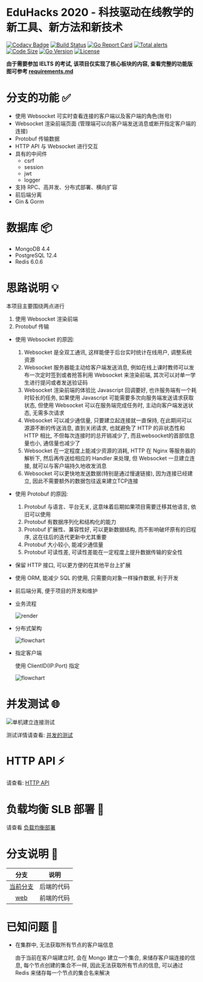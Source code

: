 # EduHacks 2020 - 科技驱动在线教学的新工具、新方法和新技术

[![Codacy Badge](https://api.codacy.com/project/badge/Grade/b7df68b252224405a3fa51f792c823a7)](https://app.codacy.com/manual/dirname/eduhacks2020?utm_source=github.com&utm_medium=referral&utm_content=dirname/eduhacks2020&utm_campaign=Badge_Grade_Dashboard)
[![Build Status](https://travis-ci.org/dirname/eduhacks2020.svg?branch=master)](https://travis-ci.org/dirname/eduhacks2020)
[![Go Report Card](https://goreportcard.com/badge/github.com/dirname/eduhacks2020)](https://goreportcard.com/report/github.com/dirname/eduhacks2020)
[![Total alerts](https://img.shields.io/lgtm/alerts/g/dirname/eduhacks2020.svg?logo=lgtm&logoWidth=18)](https://lgtm.com/projects/g/dirname/eduhacks2020/alerts/)
[![Code Size](https://img.shields.io/github/languages/code-size/dirname/eduhacks2020)](https://img.shields.io/github/languages/code-size/dirname/eduhacks2020)
[![Go Version](https://img.shields.io/github/go-mod/go-version/dirname/eduhacks2020?filename=Go%2Fgo.mod)](https://img.shields.io/github/go-mod/go-version/dirname/eduhacks2020?filename=Go%2Fgo.mod)
[![License](https://img.shields.io/github/license/dirname/eduhacks2020)](https://img.shields.io/github/license/dirname/eduhacks2020)

**由于需要参加 IELTS 的考试, 该项目仅实现了核心板块的内容, 查看完整的功能版图可参考 [requirements.md](requirements.md)**

# 分支的功能 :white_check_mark:

- 使用 Websocket 可实时查看连接的客户端以及客户端的角色(账号)
- Websocket 渲染前端页面 (管理端可以向客户端发送消息或断开指定客户端的连接)
- Protobuf 传输数据
- HTTP API 与 Websocket 进行交互
- 具有的中间件
    - csrf
    - session
    - jwt
    - logger
- 支持 RPC、高并发、分布式部署、横向扩容
- 前后端分离
- Gin & Gorm

# 数据库 :package:

- MongoDB 4.4
- PostgreSQL 12.4
- Redis 6.0.6

# 思路说明 💡

本项目主要围绕两点进行
1. 使用 Websocket 渲染前端
2. Protobuf 传输

- 使用 Websocket 的原因:
    1. Websocket 是全双工通讯, 这样能便于后台实时统计在线用户, 调整系统资源
    2. Websocket 服务器能主动给客户端发送消息, 例如在线上课时教师可以发布一次定时签到或者抢答利用 Websocket 来渲染前端, 其次可以对单一学生进行提问或者发送验证码
    3. Websocket 渲染前端的体验比 Javascript 回调要好, 也许服务端有一个耗时较长的任务, 如果使用 Javascript 可能需要多次向服务端发送请求获取状态, 但使用 Websocket 可以在服务端完成任务时, 主动向客户端发送状态, 无需多次请求
    4. Websocket 可以减少通信量, 只要建立起连接就一直保持, 在此期间可以源源不断的传送消息, 直到关闭请求, 也就避免了 HTTP 的非状态性和 HTTP 相比, 不但每次连接时的总开销减少了, 而且websocket的首部信息量也小, 通信量也减少了
    5. Websocket 在一定程度上能减少资源的消耗, HTTP 在 Nginx 等服务器的解析下, 然后再传送给相应的 Handler 来处理, 但 Websocket 一旦建立连接, 就可以与客户端持久地收发消息
    6. Websocket 可以更快地发送数据(特别是通过慢速链接), 因为连接已经建立, 因此不需要额外的数据包往返来建立TCP连接

- 使用 Protobuf 的原因:
    1. Protobuf 与语言、平台无关, 这意味着后期如果项目需要迁移其他语言, 依旧可以使用
    2. Protobuf 有数据序列化和结构化的能力
    3. Protobuf 扩展性、兼容性好, 可以更新数据结构, 而不影响破坏原有的旧程序, 这在往后的迭代更新中尤其重要
    4. Protobuf 大小较小, 能减少通信量
    5. Protobuf 可读性差, 可读性差能在一定程度上提升数据传输的安全性

- 保留 HTTP 接口, 可以更方便的在其他平台上扩展

- 使用 ORM, 能减少 SQL 的使用, 只需要向对象一样操作数据, 利于开发

- 前后端分离, 便于项目的开发和维护

- 业务流程

    ![render](Resource/render.png)

- 分布式架构

    ![flowchart](Resource/flowchart.png)

- 指定客户端

    使用 ClientID(IP:Port) 指定

    ![flowchart](Resource/flowchart_2.png)

# 并发测试 :globe_with_meridians:

![单机建立连接测试](Resource/result_1.png)

测试详情请查看: [并发的测试](https://blog.htdocs.net/2020/09/28/1601226096221/#more) 

# HTTP API :zap:

请查看: [HTTP API](https://blog.htdocs.net/2020/09/29/1601321351876/)

# 负载均衡 SLB 部署 :pushpin:

请查看 [负载均衡部署](https://blog.htdocs.net/2020/09/26/1601114680969/#more)

# 分支说明 :page_facing_up:

| 分支 | 说明 |
|:---:|:----:|
| [当前分支](https://github.com/dirname/eduhacks2020) | 后端的代码 |
| [web](https://github.com/dirname/eduhacks2020/tree/web) | 前端的代码 |

# 已知问题 :bug:

- 在集群中, 无法获取所有节点的客户端信息
  
  由于当前在客户端建立时, 会在 Mongo 建立一个集合, 来储存客户端连接的信息, 每个节点创建的集合不一样, 因此无法获取所有节点的信息, 可以通过 Redis 来储存每一个节点的集合名来解决
